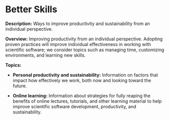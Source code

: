 # Better Skills

**Description:**  Ways to improve productivity and sustainability from an individual perspective.

**Overview:** Improving productivity from an individual perspective. Adopting proven practices will improve individual effectiveness in working with scientific software; we consider topics such as managing time, customizing environments, and learning new skills.

**Topics:**

- **Personal productivity and sustainability:**
Information on factors that impact how effectively we work, both now and looking toward the future.

<!---
    - [What Is Personal Productivity and Sustainability?](Topics/WhatIsPersonalProductivityAndSustainability.md)
--->

- **Online learning:**
Information about strategies for fully reaping the benefits of online lectures, tutorials, and other learning material to help improve scientific software development, productivity, and sustainability.

<!---
    - [What Is Online Learning?](Topics/WhatIsOnlineLearning.md)
--->

<!---
Category order: 6
--->

